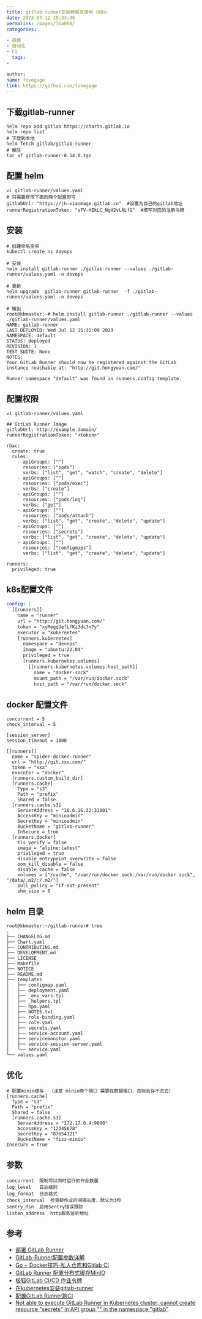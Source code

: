 ```yaml
---
title: gitlab runner安装教程及使用（k8s）
date: 2023-07-12 15:33:39
permalink: /pages/36a088/
categories:

- 运维
- 自动化
- CI
  tags:
-

author:
name: fovegage
link: https://github.com/fovegage
---
```


## 下载gitlab-runner

```
helm repo add gitlab https://charts.gitlab.io
helm repo list
# 下载到本地
helm fetch gitlab/gitlab-runner
# 解压
tar xf gitlab-runner-0.54.0.tgz
```

## 配置 helm

```
vi gitlab-runner/values.yaml
# 只需要修改下面的两个配置即可
gitlabUrl: "https://jh-xiaomage.gitlab.cn"  #设置为自己的gitlab地址
runnerRegistrationToken: "sFV-HEkLC_NgH2vLALfG"  #填写对应的注册令牌
```

## 安装

```
# 创建命名空间
kubectl create ns devops

# 安装
helm install gitlab-runner ./gitlab-runner --values ./gitlab-runner/values.yaml -n devops

# 更新
helm upgrade  gitlab-runner gitlab-runner  -f ./gitlab-runner/values.yaml -n devops

# 输出
root@kbmaster:~# helm install gitlab-runner ./gitlab-runner --values ./gitlab-runner/values.yaml 
NAME: gitlab-runner
LAST DEPLOYED: Wed Jul 12 15:31:09 2023
NAMESPACE: default
STATUS: deployed
REVISION: 1
TEST SUITE: None
NOTES:
Your GitLab Runner should now be registered against the GitLab instance reachable at: "http://git.hongyuan.com/"

Runner namespace "default" was found in runners.config template.
```

## 配置权限

```
vi gitlab-runner/values.yaml

## GitLab Runner Image
gitlabUrl: http://example.domain/
runnerRegistrationToken: "<token>"

rbac:
  create: true
  rules:
    - apiGroups: [""]
      resources: ["pods"]
      verbs: ["list", "get", "watch", "create", "delete"]
    - apiGroups: [""]
      resources: ["pods/exec"]
      verbs: ["create"]
    - apiGroups: [""]
      resources: ["pods/log"]
      verbs: ["get"]
    - apiGroups: [""]
      resources: ["pods/attach"]
      verbs: ["list", "get", "create", "delete", "update"]
    - apiGroups: [""]
      resources: ["secrets"]
      verbs: ["list", "get", "create", "delete", "update"]      
    - apiGroups: [""]
      resources: ["configmaps"]
      verbs: ["list", "get", "create", "delete", "update"]      

runners:
  privileged: true
```

## k8s配置文件

```yaml
config: |
  [[runners]]
    name = "runner"
    url = "http://git.hongyuan.com/"
    token = "xyMegqUefLfKz3dc7x7y"
    executor = "kubernetes"
    [runners.kubernetes]
      namespace = "devops"
      image = "ubuntu:22.04"
      privileged = true
      [runners.kubernetes.volumes]
        [[runners.kubernetes.volumes.host_path]]
          name = "docker-sock"
          mount_path = "/var/run/docker.sock"
          host_path = "/var/run/docker.sock"
```

## docker 配置文件

```
concurrent = 5
check_interval = 5

[session_server]
session_timeout = 1800

[[runners]]
  name = "spider-docker-runner"
  url = "http://git.xxx.com/"
  token = "xxx"
  executor = "docker"
  [runners.custom_build_dir]
  [runners.cache]
    Type = "s3"
    Path = "prefix"
    Shared = false
  [runners.cache.s3]
    ServerAddress = "10.6.16.32:31001"
    AccessKey = "minioadmin"
    SecretKey = "minioadmin"
    BucketName = "gitlab-runner"
    InSecure = true
  [runners.docker]
    tls_verify = false
    image = "alpine:latest"
    privileged = true
    disable_entrypoint_overwrite = false
    oom_kill_disable = false
    disable_cache = false
    volumes = ["/cache", "/var/run/docker.sock:/var/run/docker.sock", "/data/.m2/:/.m2/"]
    pull_policy = "if-not-present"
    shm_size = 0
```

## helm 目录

```
root@kbmaster:~/gitlab-runner# tree
.
├── CHANGELOG.md
├── Chart.yaml
├── CONTRIBUTING.md
├── DEVELOPMENT.md
├── LICENSE
├── Makefile
├── NOTICE
├── README.md
├── templates
│   ├── configmap.yaml
│   ├── deployment.yaml
│   ├── _env_vars.tpl
│   ├── _helpers.tpl
│   ├── hpa.yaml
│   ├── NOTES.txt
│   ├── role-binding.yaml
│   ├── role.yaml
│   ├── secrets.yaml
│   ├── service-account.yaml
│   ├── servicemonitor.yaml
│   ├── service-session-server.yaml
│   └── service.yaml
└── values.yaml
```

## 优化

```
# 配置minio缓存  （注意 minio两个端口 需要在数据端口，否则会存不进去）
[runners.cache]
  Type = "s3"
  Path = "prefix"
  Shared = false
  [runners.cache.s3]
    ServerAddress = "172.17.0.4:9000"
    AccessKey = "12345678"
    SecretKey = "87654321"
    BucketName = "fizz-minio"
Insecure = true
```

## 参数

```
concurrent	限制可以同时运行的作业数量
log_level	日志级别
log_format	日志格式
check_interval	检查新作业的间隔长度，默认为3秒
sentry_dsn	启用Sentry错误跟踪
listen_address	http服务监听地址
```

## 参考

- [部署 GitLab Runner](https://todoit.tech/k8s/gitlab-runner/)
- [GitLab-Runner配置参数详解](https://www.jianshu.com/p/6decaed7b648)
- [Go + Docker技巧-私人仓库和Gitlab CI](https://juejin.cn/post/7166171734754721829)
- [GitLab Runner 配置分布式缓存MinIO](https://cloud.tencent.com/developer/article/1938818)
- [极狐GitLab CI/CD 作业令牌](https://docs.gitlab.cn/jh/ci/jobs/ci_job_token.html)
- [在kubernetes安装gitlab-runner](https://juejin.cn/post/7148321080766103583)
- [配置GitLab Runner跑CI](https://note.qidong.name/2021/05/gitlab-runner/)
- [Not able to execute GitLab Runner in Kubernetes cluster: cannot create resource "secrets" in API group "" in the namespace "gitlab"](https://stackoverflow.com/questions/69239098/not-able-to-execute-gitlab-runner-in-kubernetes-cluster-cannot-create-resource)